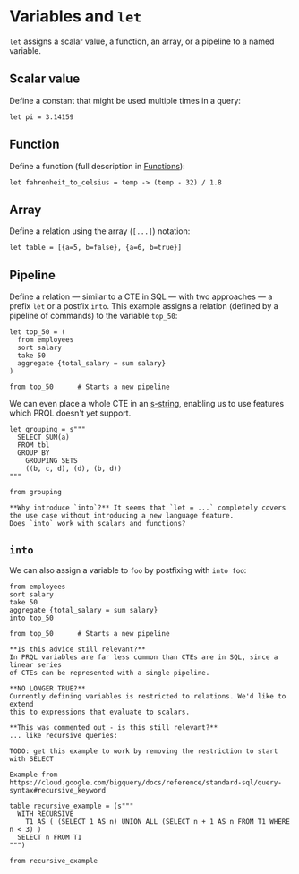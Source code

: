 # Variables and `let`

`let` assigns a scalar value, a function, an array, or a pipeline to a named
variable.

## Scalar value

Define a constant that might be used multiple times in a query:

```
let pi = 3.14159
```

## Function

Define a function (full description in [Functions](./functions.md)):

```
let fahrenheit_to_celsius = temp -> (temp - 32) / 1.8
```

## Array

Define a relation using the array (`[...]`) notation:
```
let table = [{a=5, b=false}, {a=6, b=true}]
```

## Pipeline

Define a relation — similar to a CTE in SQL — with two approaches — a prefix
`let` or a postfix `into`. This example assigns a relation (defined by a
pipeline of commands) to the variable `top_50`:

```prql
let top_50 = (
  from employees
  sort salary
  take 50
  aggregate {total_salary = sum salary}
)

from top_50      # Starts a new pipeline
```

We can even place a whole CTE in an
[s-string](../language-features/s-strings.md), enabling us to use features which
PRQL doesn't yet support.

```prql
let grouping = s"""
  SELECT SUM(a)
  FROM tbl
  GROUP BY
    GROUPING SETS
    ((b, c, d), (d), (b, d))
"""

from grouping
```

```admonish info
**Why introduce `into`?** It seems that `let = ...` completely covers the use case without introducing a new language feature.
Does `into` work with scalars and functions?
```

## `into`

We can also assign a variable to `foo` by postfixing with `into foo`:

```prql
from employees
sort salary
take 50
aggregate {total_salary = sum salary}
into top_50

from top_50      # Starts a new pipeline
```

```admonish info
**Is this advice still relevant?**
In PRQL variables are far less common than CTEs are in SQL, since a linear series
of CTEs can be represented with a single pipeline.
```

```admonish info
**NO LONGER TRUE?**
Currently defining variables is restricted to relations. We'd like to extend
this to expressions that evaluate to scalars.
```

```admonish info
**This was commented out - is this still relevant?**
... like recursive queries:

TODO: get this example to work by removing the restriction to start with SELECT

Example from https://cloud.google.com/bigquery/docs/reference/standard-sql/query-syntax#recursive_keyword

table recursive_example = (s"""
  WITH RECURSIVE
    T1 AS ( (SELECT 1 AS n) UNION ALL (SELECT n + 1 AS n FROM T1 WHERE n < 3) )
  SELECT n FROM T1
""")

from recursive_example

```
